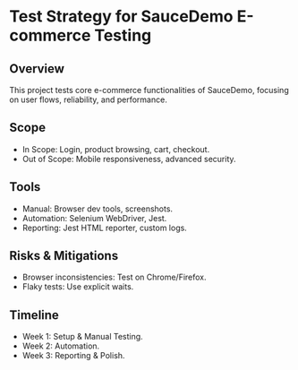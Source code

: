 # Test Strategy for SauceDemo E-commerce Testing

## Overview
This project tests core e-commerce functionalities of SauceDemo, focusing on user flows, reliability, and performance.

## Scope
- In Scope: Login, product browsing, cart, checkout.
- Out of Scope: Mobile responsiveness, advanced security.

## Tools
- Manual: Browser dev tools, screenshots.
- Automation: Selenium WebDriver, Jest.
- Reporting: Jest HTML reporter, custom logs.

## Risks & Mitigations
- Browser inconsistencies: Test on Chrome/Firefox.
- Flaky tests: Use explicit waits.

## Timeline
- Week 1: Setup & Manual Testing.
- Week 2: Automation.
- Week 3: Reporting & Polish.